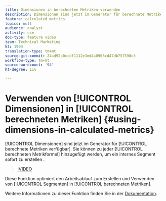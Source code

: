 ```yaml
---
title: Dimensionen in berechneten Metriken verwenden
description: Dimensionen sind jetzt im Generator für berechnete Metriken verfügbar. Sie können zu jeder errechneten Metrikformel hinzugefügt werden, um ein internes Segment sofort zu erstellen.
feature: calculated metrics
topics: null
audience: analyst
activity: use
doc-type: feature video
team: Technical Marketing
kt: 1904
translation-type: tm+mt
source-git-commit: 24ad92b0ccdf1112e3ed4a0968cd47db757598c3
workflow-type: tm+mt
source-wordcount: '94'
ht-degree: 11%

---
```



# Verwenden von [!UICONTROL Dimensionen] in [!UICONTROL berechneten Metriken] {#using-dimensions-in-calculated-metrics}

[!UICONTROL Dimensionen] sind jetzt im Generator für [!UICONTROL berechnete Metriken verfügbar]. Sie können zu jeder [!UICONTROL berechneten Metrikformel] hinzugefügt werden, um ein internes Segment sofort zu erstellen  .

>[!VIDEO](https://video.tv.adobe.com/v/23723/?quality=12)

Diese Funktion optimiert den Arbeitsablauf zum Erstellen und Verwenden von [!UICONTROL Segmenten] in [!UICONTROL berechneten Metriken].

Weitere Informationen zu dieser Funktion finden Sie in der [Dokumentation](https://marketing.adobe.com/resources/help/de_DE/analytics/calcmetrics/cm_build_metrics.html).
